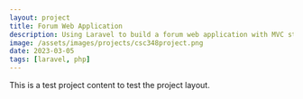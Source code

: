 ```yaml
---
layout: project
title: Forum Web Application
description: Using Laravel to build a forum web application with MVC structure, Eloquent ORM, Blade templating engine, and more.
image: /assets/images/projects/csc348project.png
date: 2023-03-05
tags: [laravel, php]
---
```


This is a test project content to test the project layout.